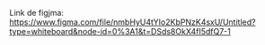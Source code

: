 Link de figjma:
https://www.figma.com/file/nmbHyU4tYIo2KbPNzK4sxU/Untitled?type=whiteboard&node-id=0%3A1&t=DSds8OkX4fI5dfQ7-1

